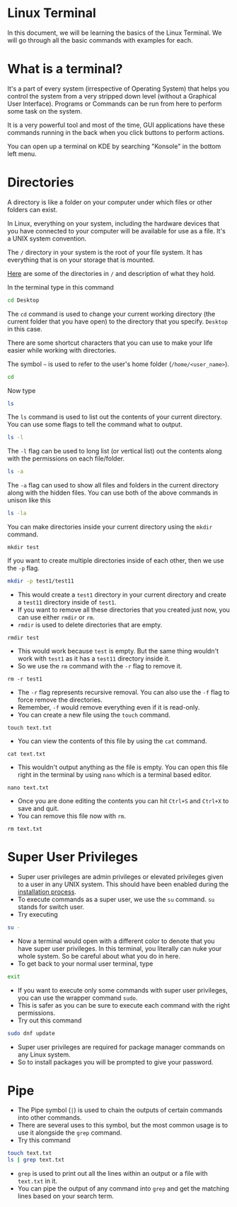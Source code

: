 # Linux Terminal

In this document, we will be learning the basics of the Linux Terminal. We will go through all the basic commands with examples for each.

# What is a terminal?

It's a part of every system (irrespective of Operating System) that helps you control the system from a very stripped down level (without a Graphical User Interface). Programs or Commands can be run from here to perform some task on the system.

It is a very powerful tool and most of the time, GUI applications have these commands running in the back when you click buttons to perform actions.

You can open up a terminal on KDE by searching "Konsole" in the bottom left menu.

# Directories

A directory is like a folder on your computer under which files or other folders can exist.

In Linux, everything on your system, including the hardware devices that you have connected to your computer will be available for use as a file. It's a UNIX system convention.

The `/` directory in your system is the root of your file system. It has everything that is on your storage that is mounted.

[Here](https://www.howtogeek.com/117435/htg-explains-the-linux-directory-structure-explained/) are some of the directories in `/` and description of what they hold.

In the terminal type in this command

```bash
cd Desktop
```

The `cd` command is used to change your current working directory (the current folder that you have open) to the directory that you specify. `Desktop` in this case.

There are some shortcut characters that you can use to make your life easier while working with directories.

The symbol `~` is used to refer to the user's home folder (`/home/<user_name>`).

```bash
cd
```

Now type

```bash
ls
```

The `ls` command is used to list out the contents of your current directory.
You can use some flags to tell the command what to output.

```bash
ls -l
```

The `-l` flag can be used to long list (or vertical list) out the contents along with the permissions on each file/folder.

```bash
ls -a
```

The `-a` flag can used to show all files and folders in the current directory along with the hidden files. You can use both of the above commands in unison like this

```bash
ls -la
```

You can make directories inside your current directory using the `mkdir` command.

```
mkdir test
```

If you want to create multiple directories inside of each other, then we use the `-p` flag.

```bash
mkdir -p test1/test11
```

- This would create a `test1` directory in your current directory and create a `test11` directory inside of `test1`.
- If you want to remove all these directories that you created just now, you can use either `rmdir` or `rm`.
- `rmdir` is used to delete directories that are empty.

```
rmdir test
```

- This would work because `test` is empty. But the same thing wouldn't work with `test1` as it has a `test11` directory inside it.
- So we use the `rm` command with the `-r` flag to remove it.

```
rm -r test1
```

- The `-r` flag represents recursive removal. You can also use the `-f` flag to force remove the directories.
- Remember, `-f` would remove everything even if it is read-only.
- You can create a new file using the `touch` command.

```
touch text.txt
```

- You can view the contents of this file by using the `cat` command.

```
cat text.txt
```

- This wouldn't output anything as the file is empty. You can open this file right in the terminal by using `nano` which is a terminal based editor.

```
nano text.txt
```

- Once you are done editing the contents you can hit `Ctrl+S` and `Ctrl+X` to save and quit.
- You can remove this file now with `rm`.

```
rm text.txt
```

# Super User Privileges

- Super user privileges are admin privileges or elevated privileges given to a user in any UNIX system. This should have been enabled during the [installation process](https://nyachloe.github.io/linux-mcsr-waywall/installation.html).
- To execute commands as a super user, we use the `su` command. `su` stands for switch user.
- Try executing

```bash
su -
```

- Now a terminal would open with a different color to denote that you have super user privileges. In this terminal, you literally can nuke your whole system. So be careful about what you do in here.
- To get back to your normal user terminal, type

```bash
exit
```

- If you want to execute only some commands with super user privileges, you can use the wrapper command `sudo`.
- This is safer as you can be sure to execute each command with the right permissions.
- Try out this command

```bash
sudo dnf update
```

- Super user privileges are required for package manager commands on any Linux system.
- So to install packages you will be prompted to give your password.

# Pipe

- The Pipe symbol (`|`) is used to chain the outputs of certain commands into other commands.
- There are several uses to this symbol, but the most common usage is to use it alongside the `grep` command.
- Try this command

```bash
touch text.txt
ls | grep text.txt
```

- `grep` is used to print out all the lines within an output or a file with `text.txt` in it.
- You can pipe the output of any command into `grep` and get the matching lines based on your search term.
